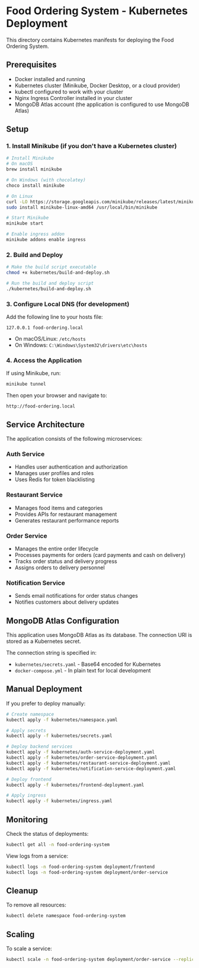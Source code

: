 # Food Ordering System - Kubernetes Deployment

This directory contains Kubernetes manifests for deploying the Food Ordering System.

## Prerequisites

- Docker installed and running
- Kubernetes cluster (Minikube, Docker Desktop, or a cloud provider)
- kubectl configured to work with your cluster
- Nginx Ingress Controller installed in your cluster
- MongoDB Atlas account (the application is configured to use MongoDB Atlas)

## Setup

### 1. Install Minikube (if you don't have a Kubernetes cluster)

```bash
# Install Minikube
# On macOS
brew install minikube

# On Windows (with chocolatey)
choco install minikube

# On Linux
curl -LO https://storage.googleapis.com/minikube/releases/latest/minikube-linux-amd64
sudo install minikube-linux-amd64 /usr/local/bin/minikube

# Start Minikube
minikube start

# Enable ingress addon
minikube addons enable ingress
```

### 2. Build and Deploy

```bash
# Make the build script executable
chmod +x kubernetes/build-and-deploy.sh

# Run the build and deploy script
./kubernetes/build-and-deploy.sh
```

### 3. Configure Local DNS (for development)

Add the following line to your hosts file:

```
127.0.0.1 food-ordering.local
```

- On macOS/Linux: `/etc/hosts`
- On Windows: `C:\Windows\System32\drivers\etc\hosts`

### 4. Access the Application

If using Minikube, run:

```bash
minikube tunnel
```

Then open your browser and navigate to:

```
http://food-ordering.local
```

## Service Architecture

The application consists of the following microservices:

### Auth Service
- Handles user authentication and authorization
- Manages user profiles and roles
- Uses Redis for token blacklisting

### Restaurant Service
- Manages food items and categories
- Provides APIs for restaurant management
- Generates restaurant performance reports

### Order Service
- Manages the entire order lifecycle
- Processes payments for orders (card payments and cash on delivery)
- Tracks order status and delivery progress
- Assigns orders to delivery personnel

### Notification Service
- Sends email notifications for order status changes
- Notifies customers about delivery updates

## MongoDB Atlas Configuration

This application uses MongoDB Atlas as its database. The connection URI is stored as a Kubernetes secret.

The connection string is specified in:
- `kubernetes/secrets.yaml` - Base64 encoded for Kubernetes
- `docker-compose.yml` - In plain text for local development

## Manual Deployment

If you prefer to deploy manually:

```bash
# Create namespace
kubectl apply -f kubernetes/namespace.yaml

# Apply secrets
kubectl apply -f kubernetes/secrets.yaml

# Deploy backend services
kubectl apply -f kubernetes/auth-service-deployment.yaml
kubectl apply -f kubernetes/order-service-deployment.yaml
kubectl apply -f kubernetes/restaurant-service-deployment.yaml
kubectl apply -f kubernetes/notification-service-deployment.yaml

# Deploy frontend
kubectl apply -f kubernetes/frontend-deployment.yaml

# Apply ingress
kubectl apply -f kubernetes/ingress.yaml
```

## Monitoring

Check the status of deployments:

```bash
kubectl get all -n food-ordering-system
```

View logs from a service:

```bash
kubectl logs -n food-ordering-system deployment/frontend
kubectl logs -n food-ordering-system deployment/order-service
```

## Cleanup

To remove all resources:

```bash
kubectl delete namespace food-ordering-system
```

## Scaling

To scale a service:

```bash
kubectl scale -n food-ordering-system deployment/order-service --replicas=3
``` 